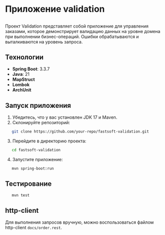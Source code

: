 # Приложение validation

##

Проект Validation представляет собой приложение для управления заказами, которое демонстрирует валидацию данных на уровне домена при выполнении бизнес-операций. Ошибки обрабатываются и выталкиваются на уровень запроса.

## Технологии

- **Spring Boot**: 3.3.7
- **Java**: 21
- **MapStruct**
- **Lombok**
- **ArchUnit**

## Запуск приложения

1. Убедитесь, что у вас установлен JDK 17 и Maven.
2. Склонируйте репозиторий:

```bash
   git clone https://github.com/your-repo/fastsoft-validation.git
```

3. Перейдите в директорию проекта:

```bash
   cd fastsoft-validation
```

4. Запустите приложение:

```bash
   mvn spring-boot:run
```

## Тестирование

```bash
   mvn test
```

## http-client

Для выполнения запросов вручную, можно воспользоваться файлом http-client `docs/order.rest`.
